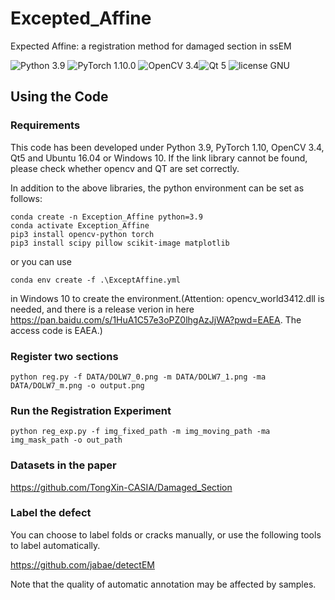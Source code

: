 # Excepted_Affine
Expected Affine: a registration method for damaged section in ssEM

![Python 3.9](https://img.shields.io/badge/python-3.9-green.svg?style=plastic) ![PyTorch 1.10.0](https://img.shields.io/badge/pytorch-1.10.0-green.svg?style=plastic) 
![OpenCV 3.4](https://img.shields.io/badge/opencv-3.4-green?style=plastic)![Qt 5](https://img.shields.io/badge/Qt-5-green?style=plastic)
![license GNU](https://img.shields.io/github/license/TongXin-CASIA/Excepted_Affine?style=plastic)
## Using the Code
### Requirements
This code has been developed under Python 3.9, PyTorch 1.10, OpenCV 3.4, Qt5 and Ubuntu 16.04 or Windows 10.
If the link library cannot be found, please check whether opencv and QT are set correctly.

In addition to the above libraries, the python environment can be set as follows:

```shell
conda create -n Exception_Affine python=3.9
conda activate Exception_Affine
pip3 install opencv-python torch
pip3 install scipy pillow scikit-image matplotlib
```
or you can use 
```shell
conda env create -f .\ExceptAffine.yml
```
in Windows 10 to create the environment.(Attention: opencv_world3412.dll is needed, and there is a release verion in here https://pan.baidu.com/s/1HuA1C57e3oPZ0lhgAzJjWA?pwd=EAEA. The access code is EAEA.)
### Register two sections
```Register
python reg.py -f DATA/DOLW7_0.png -m DATA/DOLW7_1.png -ma DATA/DOLW7_m.png -o output.png
```

### Run the Registration Experiment

    python reg_exp.py -f img_fixed_path -m img_moving_path -ma img_mask_path -o out_path

### Datasets in the paper
https://github.com/TongXin-CASIA/Damaged_Section

### Label the defect
You can choose to label folds or cracks manually, or use the following tools to label automatically.

https://github.com/jabae/detectEM

Note that the quality of automatic annotation may be affected by samples.
